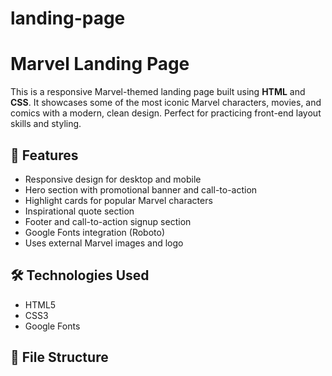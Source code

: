 # landing-page
# Marvel Landing Page

This is a responsive Marvel-themed landing page built using **HTML** and **CSS**. It showcases some of the most iconic Marvel characters, movies, and comics with a modern, clean design. Perfect for practicing front-end layout skills and styling.

## 🚀 Features

- Responsive design for desktop and mobile
- Hero section with promotional banner and call-to-action
- Highlight cards for popular Marvel characters
- Inspirational quote section
- Footer and call-to-action signup section
- Google Fonts integration (Roboto)
- Uses external Marvel images and logo

## 🛠️ Technologies Used

- HTML5
- CSS3
- Google Fonts

## 📁 File Structure

